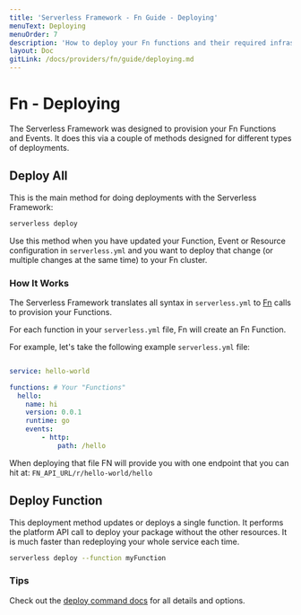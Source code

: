 ```yaml
---
title: 'Serverless Framework - Fn Guide - Deploying'
menuText: Deploying
menuOrder: 7
description: 'How to deploy your Fn functions and their required infrastructure'
layout: Doc
gitLink: /docs/providers/fn/guide/deploying.md
---
```


# Fn - Deploying

The Serverless Framework was designed to provision your Fn Functions and Events.  It does this via a couple of methods designed for different types of deployments.

## Deploy All

This is the main method for doing deployments with the Serverless Framework:

```bash
serverless deploy
```

Use this method when you have updated your Function, Event or Resource configuration in `serverless.yml` and you want to deploy that change (or multiple changes at the same time) to your Fn cluster.

### How It Works

The Serverless Framework translates all syntax in `serverless.yml` to [Fn](https://github.com/fnproject/fn) calls to provision your Functions.

For each function in your `serverless.yml` file, Fn will create an Fn Function.

For example, let's take the following example `serverless.yml` file:

```yaml

service: hello-world

functions: # Your "Functions"
  hello:
    name: hi
    version: 0.0.1
    runtime: go
    events:
        - http:
            path: /hello

```

When deploying that file FN will provide you with one endpoint that you can hit at: `FN_API_URL/r/hello-world/hello`

## Deploy Function

This deployment method updates or deploys a single function. It performs the platform API call to deploy your package without the other resources. It is much faster than redeploying your whole service each time.

```bash
serverless deploy --function myFunction
```

### Tips

Check out the [deploy command docs](../../cli-reference/deploy) for all details and options.
